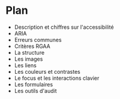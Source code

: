 <!-- .slide: -->

# Plan

* Description et chiffres sur l'accessibilité
* ARIA
* Erreurs communes
* Critères RGAA
* La structure
* Les images
* Les liens
* Les couleurs et contrastes
* Le focus et les interactions clavier
* Les formulaires
* Les outils d'audit


